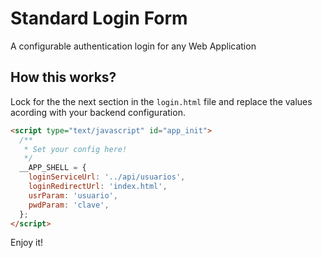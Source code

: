 # Standard Login Form

A configurable authentication login for any Web Application

## How this works?

Lock for the the next section in the `login.html` file and replace the values acording with your backend configuration.

```html
<script type="text/javascript" id="app_init">
  /**
   * Set your config here!
   */
  __APP_SHELL = {
    loginServiceUrl: '../api/usuarios',
    loginRedirectUrl: 'index.html',
    usrParam: 'usuario',
    pwdParam: 'clave',
  };
</script>
```

Enjoy it!
